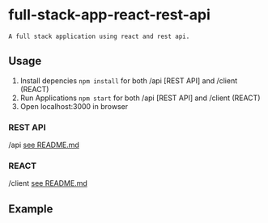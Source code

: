 # full-stack-app-react-rest-api

    A full stack application using react and rest api.

## Usage

1. Install depencies `npm install` for both /api [REST API] and /client (REACT)
2. Run Applications `npm start` for both /api [REST API] and /client (REACT)
3. Open localhost:3000 in browser

### REST API

/api [see README.md](/api/README.md)

### REACT

/client [see README.md](/client/README.md)

## Example
